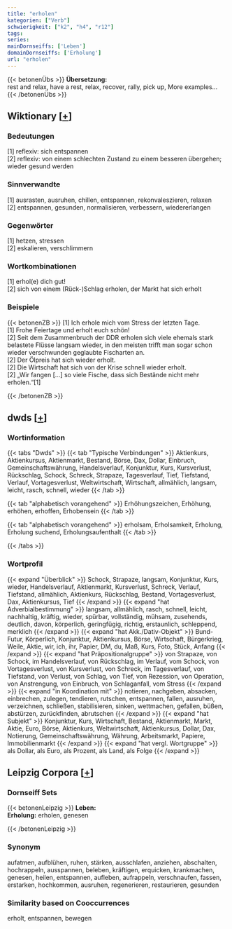 ```yaml
---
title: "erholen"
kategorien: ["Verb"]
schwierigkeit: ["k2", "h4", "r12"]
tags:
series:
mainDornseiffs: ['Leben']
domainDornseiffs: ['Erholung']
url: "erholen"
---
```


{{< betonenÜbs >}}
**Übersetzung:**  
rest and relax, have a rest, relax, recover, rally, pick up, More examples...  
{{< /betonenÜbs >}}

## Wiktionary [[+](https://de.wiktionary.org/wiki/erholen)]

### Bedeutungen
[1] reflexiv: sich entspannen  
[2] reflexiv: von einem schlechten Zustand zu einem besseren übergehen; wieder gesund werden  

### Sinnverwandte
[1] ausrasten, ausruhen, chillen, entspannen, rekonvaleszieren, relaxen  
[2] entspannen, gesunden, normalisieren, verbessern, wiedererlangen  

### Gegenwörter
[1] hetzen, stressen  
[2] eskalieren, verschlimmern  

### Wortkombinationen
[1] erhol(e) dich gut!  
[2] sich von einem (Rück-)Schlag erholen, der Markt hat sich erholt  

### Beispiele
{{< betonenZB >}}
[1] Ich erhole mich vom Stress der letzten Tage.  
[1] Frohe Feiertage und erholt euch schön!  
[2] Seit dem Zusammenbruch der DDR erholen sich viele ehemals stark belastete Flüsse langsam wieder, in den meisten trifft man sogar schon wieder verschwunden geglaubte Fischarten an.  
[2] Der Ölpreis hat sich wieder erholt.  
[2] Die Wirtschaft hat sich von der Krise schnell wieder erholt.  
[2] „Wir fangen […] so viele Fische, dass sich Bestände nicht mehr erholen.“[1]  

{{< /betonenZB >}}


## dwds [[+](https://www.dwds.de/wb/erholen)]

### Wortinformation
{{< tabs "Dwds" >}}
{{< tab "Typische Verbindungen" >}}
Aktienkurs, Aktienkursus, Aktienmarkt, Bestand, Börse, Dax, Dollar, Einbruch, Gemeinschaftswährung, Handelsverlauf, Konjunktur, Kurs, Kursverlust, Rückschlag, Schock, Schreck, Strapaze, Tagesverlauf, Tief, Tiefstand, Verlauf, Vortagesverlust, Weltwirtschaft, Wirtschaft, allmählich, langsam, leicht, rasch, schnell, wieder
{{< /tab >}}

{{< tab "alphabetisch vorangehend" >}}
Erhöhungszeichen, Erhöhung, erhöhen, erhoffen, Erhobensein
{{< /tab >}}

{{< tab "alphabetisch vorangehend" >}}
erholsam, Erholsamkeit, Erholung, Erholung suchend, Erholungsaufenthalt
{{< /tab >}}

{{< /tabs >}}

### Wortprofil
{{< expand "Überblick" >}} Schock, Strapaze, langsam, Konjunktur, Kurs, wieder, Handelsverlauf, Aktienmarkt, Kursverlust, Schreck, Verlauf, Tiefstand, allmählich, Aktienkurs, Rückschlag, Bestand, Vortagesverlust, Dax, Aktienkursus, Tief {{< /expand >}}
{{< expand "hat Adverbialbestimmung" >}} langsam, allmählich, rasch, schnell, leicht, nachhaltig, kräftig, wieder, spürbar, vollständig, mühsam, zusehends, deutlich, davon, körperlich, geringfügig, richtig, erstaunlich, schleppend, merklich {{< /expand >}}
{{< expand "hat Akk./Dativ-Objekt" >}} Bund-Futur, Körperlich, Konjunktur, Aktienkursus, Börse, Wirtschaft, Bürgerkrieg, Weile, Aktie, wir, ich, ihr, Papier, DM, du, Maß, Kurs, Foto, Stück, Anfang {{< /expand >}}
{{< expand "hat Präpositionalgruppe" >}} von Strapaze, von Schock, im Handelsverlauf, von Rückschlag, im Verlauf, vom Schock, von Vortagesverlust, von Kursverlust, von Schreck, im Tagesverlauf, von Tiefstand, von Verlust, von Schlag, von Tief, von Rezession, von Operation, von Anstrengung, von Einbruch, von Schlaganfall, vom Stress {{< /expand >}}
{{< expand "in Koordination mit" >}} notieren, nachgeben, absacken, einbrechen, zulegen, tendieren, rutschen, entspannen, fallen, ausruhen, verzeichnen, schließen, stabilisieren, sinken, wettmachen, gefallen, büßen, abstürzen, zurückfinden, abrutschen {{< /expand >}}
{{< expand "hat Subjekt" >}} Konjunktur, Kurs, Wirtschaft, Bestand, Aktienmarkt, Markt, Aktie, Euro, Börse, Aktienkurs, Weltwirtschaft, Aktienkursus, Dollar, Dax, Notierung, Gemeinschaftswährung, Währung, Arbeitsmarkt, Papiere, Immobilienmarkt {{< /expand >}}
{{< expand "hat vergl. Wortgruppe" >}} als Dollar, als Euro, als Prozent, als Land, als Folge {{< /expand >}}

## Leipzig Corpora [[+](https://corpora.uni-leipzig.de/en/res?word=erholen&corpusId=deu_newscrawl-public_2018)]

### Dornseiff Sets
{{< betonenLeipzig >}}
**Leben:**  
**Erholung:** erholen, genesen  

{{< /betonenLeipzig >}}

### Synonym
aufatmen, aufblühen, ruhen, stärken, ausschlafen, anziehen, abschalten, hochrappeln, ausspannen, beleben, kräftigen, erquicken, krankmachen, genesen, heilen, entspannen, aufleben, aufrappeln, verschnaufen, fassen, erstarken, hochkommen, ausruhen, regenerieren, restaurieren, gesunden


### Similarity based on Cooccurrences
erholt, entspannen, bewegen

